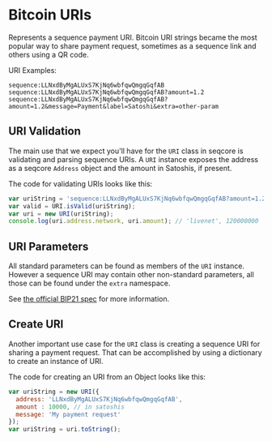 # Bitcoin URIs
Represents a sequence payment URI. Bitcoin URI strings became the most popular way to share payment request, sometimes as a sequence link and others using a QR code.

URI Examples:

```
sequence:LLNxdByMgALUxS7KjNq6wbfqwQmgqGqfAB
sequence:LLNxdByMgALUxS7KjNq6wbfqwQmgqGqfAB?amount=1.2
sequence:LLNxdByMgALUxS7KjNq6wbfqwQmgqGqfAB?amount=1.2&message=Payment&label=Satoshi&extra=other-param
```

## URI Validation
The main use that we expect you'll have for the `URI` class in seqcore is validating and parsing sequence URIs. A `URI` instance exposes the address as a seqcore `Address` object and the amount in Satoshis, if present.

The code for validating URIs looks like this:

```javascript
var uriString = 'sequence:LLNxdByMgALUxS7KjNq6wbfqwQmgqGqfAB?amount=1.2';
var valid = URI.isValid(uriString);
var uri = new URI(uriString);
console.log(uri.address.network, uri.amount); // 'livenet', 120000000
```

## URI Parameters
All standard parameters can be found as members of the `URI` instance. However a sequence URI may contain other non-standard parameters, all those can be found under the `extra` namespace.

See [the official BIP21 spec](https://github.com/bitcoin/bips/blob/master/bip-0021.mediawiki) for more information.

## Create URI
Another important use case for the `URI` class is creating a sequence URI for sharing a payment request. That can be accomplished by using a dictionary to create an instance of URI.

The code for creating an URI from an Object looks like this:

```javascript
var uriString = new URI({
  address: 'LLNxdByMgALUxS7KjNq6wbfqwQmgqGqfAB',
  amount : 10000, // in satoshis
  message: 'My payment request'
});
var uriString = uri.toString();
```
